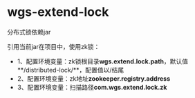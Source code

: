 # wgs-extend-lock

分布式锁依赖jar

引用当前jar在项目中，使用zk锁：
* 1、配置环境变量：zk锁根目录**wgs.extend.lock.path**，默认值**/distributed-lock/**，配置值以/结尾
* 2、配置环境变量：zk地址**zookeeper.registry.address**
* 3、配置环境变量：扫描路径**com.wgs.extend.lock.zk**


